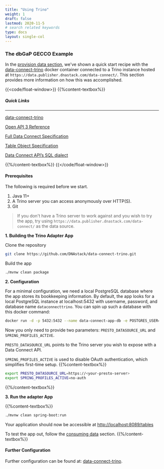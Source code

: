 ```yaml
---
title: "Using Trino"
weight: 1
draft: false
lastmod: 2020-11-5
# search related keywords
type: docs
layout: single-col
---
```

### The dbGaP GECCO Example

In the [provision data section](/docs/getting-started/provision-data/), we've shown a quick start recipe with the [data-connect-trino](https://github.com/DNAstack/data-connect-trino) docker container connected to a Trino instance hosted at `https://data.publisher.dnastack.com/data-connect/`. This section provides more information on how this was accomplished.

{{<code/float-window>}}
{{%content-textbox%}}
##### Quick Links
---
[data-connect-trino](https://github.com/DNAstack/data-connect-trino)

[Open API 3 Reference](/api)

[Full Data Connect Specification](https://github.com/ga4gh-discovery/data-connect/blob/develop/SPEC.md)

[Table Object Specification](https://github.com/ga4gh-discovery/data-connect/blob/develop/TABLE.md)

[Data Connect API’s SQL dialect](https://github.com/ga4gh-discovery/data-connect/blob/develop/SPEC.md#sql-functions)

{{%/content-textbox%}}
{{</code/float-window>}}

#### Prerequisites
The following is required before we start.
1. Java 11+
1. A Trino server you can access anonymously over HTTP(S).
1. Git
> If you don't have a Trino server to work against and you wish to try the app, try using `https://data.publisher.dnastack.com/data-connect/` as the data source.

**1. Building the Trino Adapter App**

Clone the repository
``` bash
git clone https://github.com/DNAstack/data-connect-trino.git
```
Build the app
```bash
./mvnw clean package
```


**2. Configuration**

For a minimal configuration, we need a local PostgreSQL database where the app stores its bookkeeping information. By default, the app looks for a local PostgreSQL instance at localhost:5432 with username, password, and database name `dataconnecttrino`. You can spin up such a database with this docker command:
```bash
docker run -d -p 5432:5432 --name data-connect-app-db -e POSTGRES_USER=dataconnecttrino -e POSTGRES_PASSWORD=dataconnecttrino postgres
```

Now you only need to provide two parameters: `PRESTO_DATASOURCE_URL` and `SPRING_PROFILES_ACTIVE`.

`PRESTO_DATASOURCE_URL` points to the Trino server you wish to expose with a Data Connect API.

`SPRING_PROFILES_ACTIVE` is used to disable OAuth authentication, which simplifies first-time setup.
{{%content-textbox%}}
``` bash
export PRESTO_DATASOURCE_URL=https://<your-presto-server>
export SPRING_PROFILES_ACTIVE=no-auth
```
{{%/content-textbox%}}

**3. Run the adapter App**

{{%content-textbox%}}
``` bash
./mvnw clean spring-boot:run
```
Your application should now be accessible at [http://localhost:8089/tables](http://localhost:8089/tables)

To test the app out, follow the [consuming data](/docs/getting-started/consume-data/) section.
{{%/content-textbox%}}

#### Further Configuration
Further configuration can be found at: [data-connect-trino](https://github.com/DNAstack/data-connect-trino).
